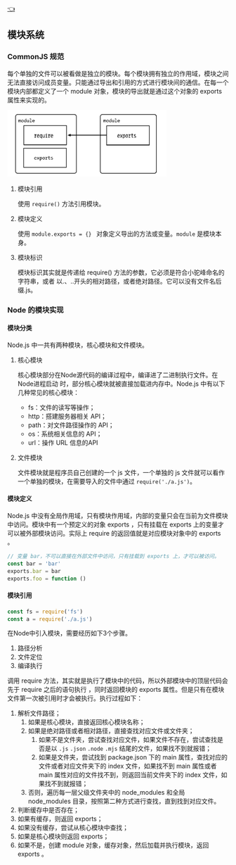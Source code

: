 [👈](./index.md)

## 模块系统

### CommonJS 规范

每个单独的文件可以被看做是独立的模块。每个模块拥有独立的作用域，模块之间无法直接访问成员变量。只能通过导出和引用的方式进行模块间的通信。在每一个模块内部都定义了一个 module 对象，模块的导出就是通过这个对象的 exports 属性来实现的。

![image-20200806153514411](module.assets/image-20200806153514411.png)

1. 模块引用

   使用 `require()` 方法引用模块。

2. 模块定义

   使用 `module.exports = {} ` 对象定义导出的方法或变量。`module` 是模块本身。

3. 模块标识

   模块标识其实就是传递给 require() 方法的参数，它必须是符合小驼峰命名的字符串，或者 以.、..开头的相对路径，或者绝对路径。它可以没有文件名后缀.js。

   

### Node 的模块实现

#### 模块分类

Node.js 中一共有两种模块，核心模块和文件模块。

1. 核心模块

   核心模块部分在Node源代码的编译过程中，编译进了二进制执行文件。在Node进程启动 时，部分核心模块就被直接加载进内存中。Node.js 中有以下几种常见的核心模块：

   - fs：文件的读写等操作；
   - http：搭建服务器相关 API；
   - path：对文件路径操作的 API；
   - os：系统相关信息的 API；
   - url：操作 URL 信息的API

2. 文件模块

   文件模块就是程序员自己创建的一个 js 文件，一个单独的 js 文件就可以看作一个单独的模块，在需要导入的文件中通过 `require('./a.js')`。

   

#### 模块定义

Node.js 中没有全局作用域，只有模块作用域，内部的变量只会在当前为文件模块中访问。模块中有一个预定义的对象 exports ，只有挂载在 exports 上的变量才可以被外部模块访问。实际上 require 的返回值就是对应模块对象中的 exports 。

```javascript
// 变量 bar，不可以直接在外部文件中访问，只有挂载到 exports 上，才可以被访问。 
const bar = 'bar'
exports.bar = bar
exports.foo = function () 
```



#### 模块引用

```javascript
const fs = require('fs')
const a = require('./a.js')
```

在Node中引入模块，需要经历如下3个步骤。 

1. 路径分析 
2. 文件定位
3. 编译执行

调用 require 方法，其实就是执行了模块中的代码，所以外部模块中的顶层代码会先于 require 之后的语句执行 ，同时返回模块的 exports 属性。但是只有在模块文件第一次被引用时才会被执行。执行过程如下：

1. 解析文件路径；
   1. 如果是核心模块，直接返回核心模块名称；
   2. 如果是绝对路径或者相对路径，直接查找对应文件或文件夹；
      1. 如果不是文件夹，尝试查找对应文件，如果文件不存在，尝试查找是否是以 `.js` `.json` `.node` `.mjs` 结尾的文件，如果找不到就报错；
      2. 如果是文件夹，尝试找到 package.json 下的 main 属性，查找对应的文件或者对应文件夹下的 index 文件，如果找不到 main 属性或者 main 属性对应的文件找不到，则返回当前文件夹下的 index 文件，如果找不到就报错；
   3. 否则，遍历每一层父级文件夹中的 node_modules 和全局 node_modules 目录，按照第二种方式进行查找，直到找到对应文件。
2. 判断缓存中是否存在；
3. 如果有缓存，则返回 exports；
4. 如果没有缓存，尝试从核心模块中查找；
5. 如果是核心模块则返回 exports；
6. 如果不是，创建 module 对象，缓存对象，然后加载并执行模块，返回 exports 。



